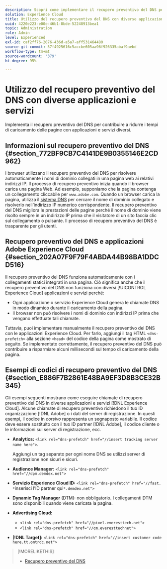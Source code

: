 ```yaml
---
description: Scopri come implementare il recupero preventivo del DNS per ridurre i tempi di caricamento delle pagine con diversi servizi e applicazioni in Experience Cloud.
solution: Experience Cloud
title: Utilizzo del recupero preventivo del DNS con diverse applicazioni e servizi
uuid: 4220e223-e00e-46b1-8bde-52248913bea1
topic: Administration
role: Admin
level: Experienced
exl-id: caf2ff76-2076-436d-a5a7-aff531464480
source-git-commit: 57f4925616c5accbe605aa96f926335abaf9aebd
workflow-type: tm+mt
source-wordcount: '379'
ht-degree: 95%

---
```


# Utilizzo del recupero preventivo del DNS con diverse applicazioni e servizi

Implementa il recupero preventivo del DNS per contribuire a ridurre i tempi di caricamento delle pagine con applicazioni e servizi diversi.

## Informazioni sul recupero preventivo del DNS {#section_772BF9CB7C4141DE9B0355146E2CD962}

I browser utilizzano il recupero preventivo del DNS per risolvere automaticamente i nomi di dominio collegati in una pagina web ai relativi indirizzi IP. Il processo di recupero preventivo inizia quando il browser carica una pagina Web. Ad esempio, supponiamo che la pagina contenga un collegamento cliccabile per `www.adobe.com`. Quando un browser carica la pagina, utilizza il [sistema DNS](https://www.networksolutions.com/support/what-is-a-domain-name-server-dns-and-how-does-it-work/) per cercare il nome di dominio collegato e risolverlo nell’indirizzo IP numerico corrispondente. Il recupero preventivo del DNS migliora le prestazioni delle pagine perché il nome di dominio viene risolto sempre in un indirizzo IP prima che il visitatore di un sito faccia clic sul collegamento o pulsante. Il processo di recupero preventivo del DNS è trasparente per gli utenti.

## Recupero preventivo del DNS e applicazioni Adobe Experience Cloud {#section_202A07F9F79F4ABDA44B98BA1DDCD516}

Il recupero preventivo del DNS funziona automaticamente con i collegamenti statici integrati in una pagina. Ciò significa anche che il recupero preventivo del DNS non funziona con diversi [!UICONTROL Experience Cloud] applicazioni e servizi perché:

* Ogni applicazione o servizio Experience Cloud genera le chiamate DNS in modo dinamico durante il caricamento della pagina.
* Il browser non può risolvere i nomi di dominio con indirizzi IP prima che vengano effettuate tali chiamate.

Tuttavia, puoi implementare manualmente il recupero preventivo del DNS con le applicazioni Experience Cloud. Per farlo, aggiungi il tag HTML `<dns-prefetch>` alla sezione `<head>` del codice della pagina come mostrato di seguito. Se implementato correttamente, il recupero preventivo del DNS può contribuire a risparmiare alcuni millisecondi sul tempo di caricamento della pagina.

## Esempi di codici di recupero preventivo del DNS {#section_E886F7B2861E48BA9EF3D8B3CE32B345}

Gli esempi seguenti mostrano come eseguire chiamate di recupero preventivo del DNS in diverse applicazioni e servizi [!DNL Experience Cloud]. Alcune chiamate di recupero preventivo richiedono il tuo ID organizzazione [!DNL Adobe] o i dati del server di registrazione. In questi esempi, il codice in *corsivo* rappresenta un segnaposto variabile. Il codice deve essere sostituito con il tuo ID partner [!DNL Adobe], il codice cliente o le informazioni sul server di registrazione, ecc.

* **Analytics:** `<link rel="dns-prefetch" href="//insert tracking server name here">`.

  Aggiungi un tag separato per ogni nome DNS se utilizzi server di registrazione non sicuri e sicuri.

* **Audience Manager:** `<link rel="dns-prefetch" href="//dpm.demdex.net">`

* **Servizio Experience Cloud ID:** `<link rel="dns-prefetch" href="//fast. *`inserisci l’ID partner qui`*.demdex.net">`

* **Dynamic Tag Manager** (DTM): non obbligatorio. I collegamenti DTM sono disponibili quando viene caricata la pagina.

* **Advertising Cloud:**

   * `<link rel="dns-prefetch" href="//pixel.everesttech.net">`
   * `<link rel="dns-prefetch" href="//cm.everesttechnet">`

* **[!DNL Target]:** `<link rel="dns-prefetch" href="//insert customer code here.tt.omtrdc.net">`

>[!MORELIKETHIS]
>
>* [Recupero preventivo del DNS](https://www.chromium.org/developers/design-documents/dns-prefetching)
